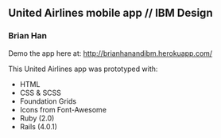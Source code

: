 ## United Airlines mobile app // IBM Design
### Brian Han

Demo the app here at: http://brianhanandibm.herokuapp.com/

This United Airlines app was prototyped with: 
* HTML
* CSS & SCSS
* Foundation Grids
* Icons from Font-Awesome
* Ruby (2.0)
* Rails (4.0.1)
